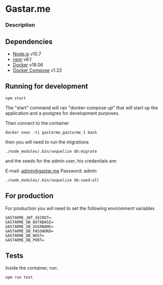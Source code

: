 # Gastar.me

### Description

## Dependencies

- [Node.js](https://nodejs.org/en/download/) v10.7
- [npm](https://www.npmjs.com/get-npm) v6.1
- [Docker](https://docs.docker.com/install/linux/docker-ce/ubuntu/) v18.06
- [Docker Compose](https://docs.docker.com/compose/install/) v1.22

## Running for development

```
npm start
```

The "start" command will ran "docker-compose up" that will start up the application and a postgres for development purposes.

Then connect to the container

```
docker exec -ti gastarme_gastarme_1 bash
```

then you will need to run the migrations

```
./node_modules/.bin/sequelize db:migrate
```

and the seeds for the admin user, his credentials are:

E-mail: admin@gastar.me 
Password: admin

```
./node_modules/.bin/sequelize db:seed:all
```

## For production

For production you will need to set the following environment variables

```
GASTARME_JWT_SECRET=
GASTARME_DB_DATABASE=
GASTARME_DB_USERNAME=
GASTARME_DB_PASSWORD=
GASTARME_DB_HOST=
GASTARME_DB_PORT=
```

## Tests

Inside the container, run:

```
npm run test
```
